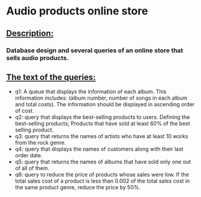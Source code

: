 # Audio products online store

## [Description:](https://github.com/markdown-it/markdown-it-sub)
### Database design and several queries of an online store that sells audio products.

## [The text of the queries:](https://github.com/markdown-it/markdown-it-sub)
- q1: A queue that displays the information of each album. This information includes: (album number, number of songs in each album and total costs). The information should be displayed in ascending order of cost.
- q2: query that displays the best-selling products to users. Defining the best-selling products; Products that have sold at least 60% of the best selling product.
- q3: query that returns the names of artists who have at least 10 works from the rock genre.
- q4: query that displays the names of customers along with their last order date.
- q5: query that returns the names of albums that have sold only one out of all of them.
- q6: query to reduce the price of products whose sales were low. If the total sales cost of a product is less than 0.002 of the total sales cost in the same product genre, reduce the price by 50%.
